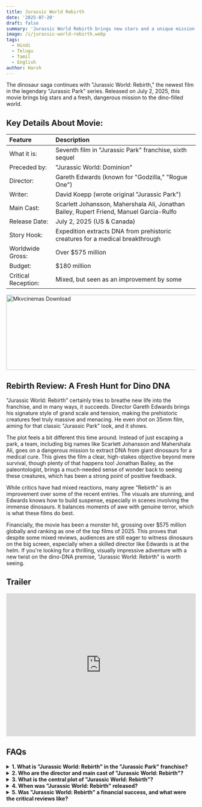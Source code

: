 ```yaml
---
title: Jurassic World Rebirth
date: '2025-07-20'
draft: false
summary: 'Jurassic World Rebirth brings new stars and a unique mission to the dinosaur saga. Directed by Gareth Edwards, its a thrilling, box-office hit.'
image: /i/jurassic-world-rebirth.webp
tags:
  - Hindi
  - Telugu
  - Tamil
  - English
author: Harsh
---
```


The dinosaur saga continues with "Jurassic World: Rebirth," the newest film in the legendary "Jurassic Park" series. Released on July 2, 2025, this movie brings big stars and a fresh, dangerous mission to the dino-filled world.

## Key Details About Movie:

| Feature             | Description                                                                             |
| :------------------ | :-------------------------------------------------------------------------------------- |
| What it is:         | Seventh film in "Jurassic Park" franchise, sixth sequel                                 |
| Preceded by:        | "Jurassic World: Dominion"                                                              |
| Director:           | Gareth Edwards (known for "Godzilla," "Rogue One")                                      |
| Writer:             | David Koepp (wrote original "Jurassic Park")                                            |
| Main Cast:          | Scarlett Johansson, Mahershala Ali, Jonathan Bailey, Rupert Friend, Manuel Garcia-Rulfo |
| Release Date:       | July 2, 2025 (US & Canada)                                                              |
| Story Hook:         | Expedition extracts DNA from prehistoric creatures for a medical breakthrough           |
| Worldwide Gross:    | Over $575 million                                                                       |
| Budget:             | $180 million                                                                            |
| Critical Reception: | Mixed, but seen as an improvement by some                                               |

<a href="https://mkvcinemas.buzz/bookmarks-list">
  <img src="/mkvcinemas-btn.webp" alt="Mkvcinemas Download" width="600" height="200" loading="lazy">
</a>

## Rebirth Review: A Fresh Hunt for Dino DNA

"Jurassic World: Rebirth" certainly tries to breathe new life into the franchise, and in many ways, it succeeds. Director Gareth Edwards brings his signature style of grand scale and tension, making the prehistoric creatures feel truly massive and menacing. He even shot on 35mm film, aiming for that classic "Jurassic Park" look, and it shows.

The plot feels a bit different this time around. Instead of just escaping a park, a team, including big names like Scarlett Johansson and Mahershala Ali, goes on a dangerous mission to extract DNA from giant dinosaurs for a medical cure. This gives the film a clear, high-stakes objective beyond mere survival, though plenty of that happens too! Jonathan Bailey, as the paleontologist, brings a much-needed sense of wonder back to seeing these creatures, which has been a strong point of positive feedback.

While critics have had mixed reactions, many agree "Rebirth" is an improvement over some of the recent entries. The visuals are stunning, and Edwards knows how to build suspense, especially in scenes involving the immense dinosaurs. It balances moments of awe with genuine terror, which is what these films do best.

Financially, the movie has been a monster hit, grossing over $575 million globally and ranking as one of the top films of 2025. This proves that despite some mixed reviews, audiences are still eager to witness dinosaurs on the big screen, especially when a skilled director like Edwards is at the helm. If you're looking for a thrilling, visually impressive adventure with a new twist on the dino-DNA premise, "Jurassic World: Rebirth" is worth seeing.

## Trailer

<iframe width="100%" height="380" src="https://www.youtube.com/embed/qeRu9_0F3F4?si=7IpnF-1ucC4vcgrA" title={title} frameborder="0" allow="accelerometer; autoplay; clipboard-write; encrypted-media; gyroscope; picture-in-picture; web-share" referrerpolicy="strict-origin-when-cross-origin" allowfullscreen loading="lazy"></iframe>

## FAQs

  <details>
    <summary><strong>1. What is "Jurassic World: Rebirth" in the "Jurassic Park" franchise?</strong></summary>
    <p>"Jurassic World: Rebirth" is the seventh film overall and the sixth sequel in the long-running "Jurassic Park" cinematic franchise.</p>
  </details>

  <details>
    <summary><strong>2. Who are the director and main cast of "Jurassic World: Rebirth"?</strong></summary>
    <p>The film is directed by Gareth Edwards. It features a notable cast including Scarlett Johansson, Mahershala Ali, Jonathan Bailey, Rupert Friend, and Manuel Garcia-Rulfo.</p>
  </details>

  <details>
    <summary><strong>3. What is the central plot of "Jurassic World: Rebirth"?</strong></summary>
    <p>The story follows a dangerous expedition into isolated equatorial regions where a team attempts to extract DNA from three massive prehistoric creatures, hoping to use it for a groundbreaking medical breakthrough.</p>
  </details>

  <details>
    <summary><strong>4. When was "Jurassic World: Rebirth" released?</strong></summary>
    <p>The film had its premiere in London on June 17, 2025, and was widely released in the United States and Canada by Universal Pictures on July 2, 2025.</p>
  </details>

  <details>
    <summary><strong>5. Was "Jurassic World: Rebirth" a financial success, and what were the critical reviews like?</strong></summary>
    <p>Yes, "Jurassic World: Rebirth" was a significant financial success, grossing over $575 million worldwide against a budget of $180 million. Critically, reviews were mixed, though some critics considered it an improvement over previous entries in the series.</p>
  </details>
